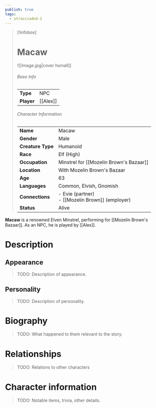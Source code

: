 ```yaml
---
publish: true
tags:
  - stracciadnd-2
---
```

> [!infobox]  
> # Macaw
> ![[Image.jpg|cover hsmall]]  
> ###### Base Info
> | | |  
> |---|---|  
> | **Type** | NPC |
> | **Player** | [[Alex]] |
> ###### Character Information  
> | | |  
> |---|---|  
> | **Name** | Macaw |
> | **Gender** | Male | 
> | **Creature Type** | Humanoid |
> | **Race** | Elf (High) |  
> | **Occupation** | Minstrel for [[Mozelin Brown's Bazaar]] |  
> | **Location** | With Mozelin Brown's Bazaar |
> | **Age** | 63 |
> | **Languages** | Common, Elvish, Gnomish |  
> | **Connections** | - Evie (partner)<br>- [[Mozelin Brown]] (employer) |
> | **Status** | Alive |

**Macaw** is a renowned Elven Minstrel, performing for [[Mozelin Brown's Bazaar]]. As an NPC, he is played by [[Alex]].
# Description
## Appearance
> TODO: Description of appearance.
## Personality
> TODO: Description of personality.
# Biography
> TODO: What happened to them relevant to the story.
# Relationships
> TODO: Relations to other characters
# Character information
> TODO: Notable items, trivia, other details.
